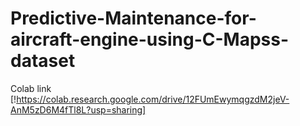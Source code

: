 # Predictive-Maintenance-for-aircraft-engine-using-C-Mapss-dataset
Colab link [!https://colab.research.google.com/drive/12FUmEwymqgzdM2jeV-AnM5zD6M4fTl8L?usp=sharing]
